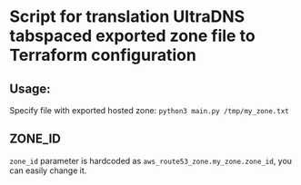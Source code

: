 # Script for translation UltraDNS tabspaced exported zone file to Terraform configuration 

## Usage:
Specify file with exported hosted zone:
```python3 main.py /tmp/my_zone.txt```

## ZONE_ID
```zone_id``` parameter is hardcoded as ```aws_route53_zone.my_zone.zone_id```, you can easily change it. 
